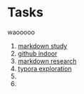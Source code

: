 # Tasks
waooooo
1. [markdown study](./markdownstudy.md)
2. [github indoor](./githubstudy.md)
3. [markdown research](./markdownresearch.md)
4. [typora exploration](./typoraexploration.md)
5. 
6. 
